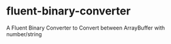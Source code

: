 # fluent-binary-converter
A Fluent Binary Converter to Convert between ArrayBuffer with number/string

